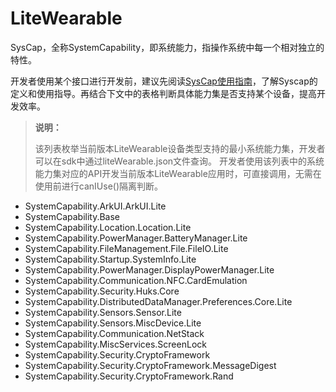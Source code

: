 # LiteWearable

SysCap，全称SystemCapability，即系统能力，指操作系统中每一个相对独立的特性。

开发者使用某个接口进行开发前，建议先阅读[SysCap使用指南](syscap.md)，了解Syscap的定义和使用指导。再结合下文中的表格判断具体能力集是否支持某个设备，提高开发效率。

> **说明：**
>
> 该列表枚举当前版本LiteWearable设备类型支持的最小系统能力集，开发者可以在sdk中通过liteWearable.json文件查询。
> 开发者使用该列表中的系统能力集对应的API开发当前版本LiteWearable应用时，可直接调用，无需在使用前进行canIUse()隔离判断。

- SystemCapability.ArkUI.ArkUI.Lite
- SystemCapability.Base
- SystemCapability.Location.Location.Lite
- SystemCapability.PowerManager.BatteryManager.Lite
- SystemCapability.FileManagement.File.FileIO.Lite
- SystemCapability.Startup.SystemInfo.Lite
- SystemCapability.PowerManager.DisplayPowerManager.Lite
- SystemCapability.Communication.NFC.CardEmulation
- SystemCapability.Security.Huks.Core
- SystemCapability.DistributedDataManager.Preferences.Core.Lite
- SystemCapability.Sensors.Sensor.Lite
- SystemCapability.Sensors.MiscDevice.Lite
- SystemCapability.Communication.NetStack
- SystemCapability.MiscServices.ScreenLock
- SystemCapability.Security.CryptoFramework
- SystemCapability.Security.CryptoFramework.MessageDigest
- SystemCapability.Security.CryptoFramework.Rand